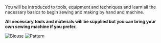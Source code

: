 You will be introduced to tools, equipment and techniques and learn all the necessary basics to begin sewing and making by hand and machine. 

**All necessary tools and materials will be supplied but you can bring your own sewing machine if you prefer.**

![Blouse](http://textilesatthestablehouse.co.uk/assets/Blouse1.jpg)
![Pattern](http://textilesatthestablehouse.co.uk/assets/Pattern1.jpg)

